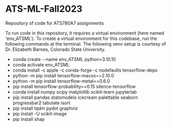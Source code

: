 # ATS-ML-Fall2023

Repository of code for ATS780A7 assignments

To run code in this repository, it requires a virtual environment (here named
'env_ATSML'). To create a virtual environment for this codebase, run the 
following commands at the terminal. The following venv setup is courtesy of 
Dr. Elizabeth Barnes, Colorado State University.

- conda create --name env_ATSML python=3.10.10
- conda activate env_ATSML
- conda install -c apple -c conda-forge -c nodefaults tensorflow-deps
- python -m pip install tensorflow-macos==2.10.0
- python -m pip install tensorflow-metal==0.6.0
- pip install tensorflow-probability==0.15 silence-tensorflow
- conda install numpy scipy matplotlib scikit-learn jupyterlab
- pip install pandas statsmodels icecream palettable seaborn progressbar2 tabulate isort
- pip install tqdm pydot graphviz
- pip install -U scikit-image
- pip install shap
